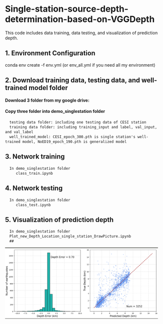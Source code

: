 # Single-station-source-depth-determination-based-on-VGGDepth

This code includes data training, data testing, and visualization of prediction depth.

## 1. Environment Configuration
   
   conda env create -f env.yml (or env_all.yml if you need all my environment)

## 2. Download training data, testing data, and well-trained model folder

   #### Download 3 folder from my google drive:

   #### Copy three folder into demo_singlestation folder
      testing data folder: including one testing data of CESI station
      training data folder: including training_input and label, val_input, and val_label
      well_trained_model: CESI_epoch_300.pth is single station's well-trained model, NoED19_epoch_190.pth is generalized model
      
## 3. Network training 
      In demo_singlestation folder
         class_train.ipynb
      
## 4. Network testing
      In demo_singlestation folder
         class_test.ipynb

## 5. Visualization of prediction depth
      In demo_singlestation folder
      Plot_new_Depth_Location_single_station_DrawPicture.ipynb
      ## 
![Figure](https://github.com/Lividy/Single-station-source-depth-determination-based-on-VGGDepth/raw/main/prediction.png)

         

